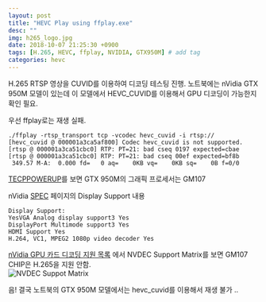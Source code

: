 ```yaml
---
layout: post
title: "HEVC Play using ffplay.exe"
desc: ""
img: h265_logo.jpg
date: 2018-10-07 21:25:30 +0900
tags: [H.265, HEVC, ffplay, NVIDIA, GTX950M] # add tag
categories: hevc 
---
```


H.265 RTSP 영상을 CUVID를 이용하여 디코딩 테스팅 진행. 
노트북에는 nVidia GTX 950M 모델이 있는데 이 모델에서 HEVC_CUVID를 이용해서 GPU 디코딩이 가능한지 확인 필요. 

우선 ffplay로는 재생 실패. 
```
./ffplay -rtsp_transport tcp -vcodec hevc_cuvid -i rtsp://
[hevc_cuvid @ 000001a3ca5af800] Codec hevc_cuvid is not supported.
[rtsp @ 000001a3ca51cbc0] RTP: PT=21: bad cseq 0197 expected=cbae
[rtsp @ 000001a3ca51cbc0] RTP: PT=21: bad cseq 00ef expected=bf8b
 349.57 M-A:  0.000 fd=   0 aq=    0KB vq=    0KB sq=    0B f=0/0
```

[TECPPOWERUP](https://www.techpowerup.com/gpu-specs/geforce-gtx-950m.c2642)를 보면  GTX 950M의 그래픽 프로세서는 GM107 

nVidia [SPEC](https://www.geforce.com/hardware/notebook-gpus/geforce-gtx-950m/specifications) 페이지의 Display Support 내용 
```
Display Support:
YesVGA Analog display support3 Yes 
DisplayPort Multimode support3 Yes 
HDMI Support Yes 
H.264, VC1, MPEG2 1080p video decoder Yes 
```

[nVidia GPU 카드 디코딩 지원 목록](https://developer.nvidia.com/video-encode-decode-gpu-support-matrix) 에서 NVDEC Support Matrix를  보면 GM107 CHIP은 H.265을 지원 안함.  
![NVDEC Suppot Matrix]({{site.baseurl}}/assets/img/nVidia_GM107_matrix.png)

음! 결국 노트북의 GTX 950M 모델에서는 hevc_cuvid를 이용해서 재생 불가 .. 
 
[jekyll]: https://jekyllrb-ko.github.io
[GitHubPages]: https://pages.github.com 
